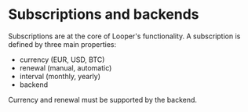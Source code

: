 # Subscriptions and backends

Subscriptions are at the core of Looper's functionality. A subscription is defined by three
main properties:

- currency (EUR, USD, BTC)
- renewal (manual, automatic)
- interval (monthly, yearly)
- backend

Currency and renewal must be supported by the backend.